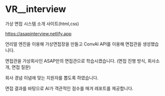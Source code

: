 # VR__interview
가상 면접 시스템 소개 사이트(html,css)

https://asapinterview.netlify.app

언리얼 엔진을 이용해 가상면접장을 만들고 ConvAI API를 이용해 면접관을 생성했습니다.

면접관을 가상회사인 ASAP만의 면접관으로 학습시켰습니다. (면접 진행 방식, 회사소개, 면접 질문)

회사 경념 이념에 맞는 지원자를 뽑도록 하였습니다.

면접 결과를 바탕으로 AI가 객관적인 점수를 매겨 레포트를 제공합니다.


